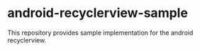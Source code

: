 android-recyclerview-sample
===========================

This repository provides sample implementation for the android recyclerview.
